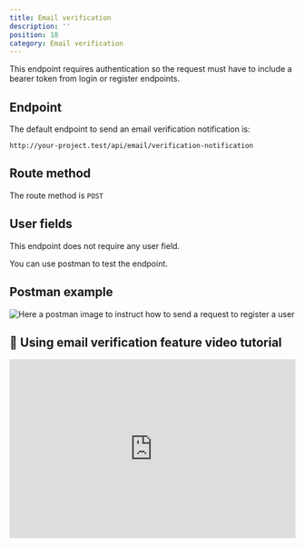 ```yaml
---
title: Email verification
description: ''
position: 18
category: Email verification
---
```


<alert type="warning">

This endpoint requires authentication so the request must have to include a bearer token from login or register endpoints.

</alert>

## Endpoint

The default endpoint to send an email verification notification is:

```
http://your-project.test/api/email/verification-notification
```

## Route method

The route method is `POST`

## User fields

This endpoint does not require any user field.

You can use postman to test the endpoint.

## Postman example

![Here a postman image to instruct how to send a request to register a user](/json-api-auth-docs/images/postman-email-verification-notification-screenshot.png)

## 🍿 Using email verification feature video tutorial

<iframe style="width: 100%" height="315" src="https://www.youtube.com/embed/cQc4nFLNxsM" frameborder="0" allow="accelerometer; autoplay; clipboard-write; encrypted-media; gyroscope; picture-in-picture" allowfullscreen></iframe>